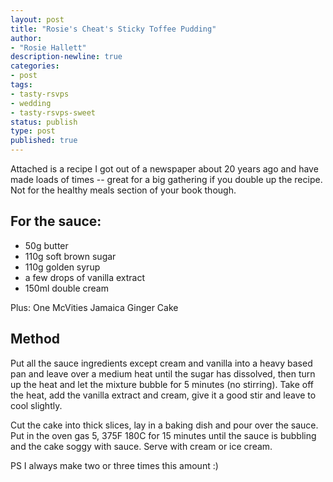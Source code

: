 ```yaml
---
layout: post
title: "Rosie's Cheat's Sticky Toffee Pudding"
author:
- "Rosie Hallett"
description-newline: true
categories:
- post
tags:
- tasty-rsvps
- wedding
- tasty-rsvps-sweet
status: publish
type: post
published: true
---
```


Attached is a recipe I got out of a newspaper about 20 years ago and have made loads of times -- great for a big gathering if you double up the recipe. Not for the healthy meals section of your book though.

## For the sauce:

* 50g butter
* 110g soft brown sugar
* 110g golden syrup
* a few drops of vanilla extract
* 150ml double cream

Plus: One McVities Jamaica Ginger Cake

## Method

Put all the sauce ingredients except cream and vanilla into a heavy based pan and leave over a medium heat until the sugar has dissolved, then turn up the heat and let the mixture bubble for 5 minutes (no stirring). Take off the heat, add the vanilla extract and cream, give it a good stir and leave to cool slightly.

Cut the cake into thick slices, lay in a baking dish and pour over the sauce. Put in the oven gas 5, 375F 180C for 15 minutes until the sauce is bubbling and the cake soggy with sauce. Serve with cream or ice cream.

PS I always make two or three times this amount :)
